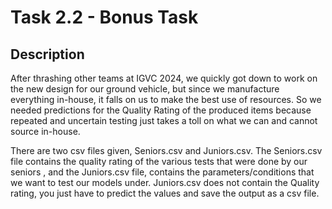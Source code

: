 # Task 2.2 - Bonus Task

## Description

After thrashing other teams at IGVC 2024, we quickly got down to work on the new design for our ground vehicle, but since we manufacture everything in-house,
it falls on us to make the best use of resources. So we needed predictions for the Quality Rating of the produced items because repeated
and uncertain testing just takes a toll on what we can and cannot source in-house.

There are two csv files given, Seniors.csv and Juniors.csv. The Seniors.csv file contains the quality rating of the various tests that were done by our seniors ,
and the Juniors.csv file, contains the parameters/conditions that we want to test our models under. Juniors.csv does not contain the Quality rating,
you just have to predict the values and save the output as a csv file.
